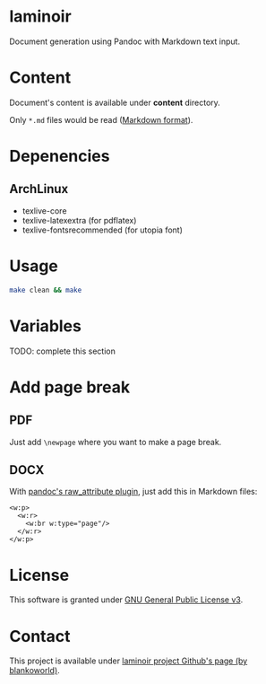 # laminoir

Document generation using Pandoc with Markdown text input.

# Content

Document's content is available under **content** directory.

Only `*.md` files would be read ([Markdown format](https://daringfireball.net/projects/markdown/)).

# Depenencies

## ArchLinux

* texlive-core
* texlive-latexextra (for pdflatex)
* texlive-fontsrecommended (for utopia font)

# Usage

```bash
make clean && make
```

# Variables

TODO: complete this section

# Add page break

## PDF

Just add `\newpage` where you want to make a page break.

## DOCX

With [pandoc's raw\_attribute plugin](https://pandoc.org/MANUAL.html#extension-raw_attribute), just add this in Markdown files:

```{=openxml}
<w:p>
  <w:r>
    <w:br w:type="page"/>
  </w:r>
</w:p>
```

# License

This software is granted under [GNU General Public License v3](https://www.gnu.org/licenses/gpl-3.0.en.html).

# Contact

This project is available under [laminoir project Github's page (by blankoworld)](https://github.com/blankoworld/laminoir/).
